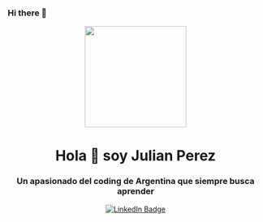 ### Hi there 👋
<div id="header" align="center">
  <img src="https://media.giphy.com/media/CuuSHzuc0O166MRfjt/giphy.gif" width="200" />
    <h1 align="center"> Hola 👋 soy Julian Perez </h1>
    <h3 align="center"> Un apasionado del coding de Argentina que siempre busca aprender </h3>
</div>
<div id="badges" align="center">
  <a href="https://www.linkedin.com/in/julian-perez-12b368247/" >
    <img src="https://img.shields.io/badge/Julian_Perez-Follow-blue?logo=LinkedIn&logoColor=blue&labelColor=white&color=blue"
alt="LinkedIn Badge" />
</a>
  
</div>
<!--
**JulianAgPerez/JulianAgPerez** is a ✨ _special_ ✨ repository because its `README.md` (this file) appears on your GitHub profile.

Here are some ideas to get you started:

- 🔭 I’m currently working on ...
- 🌱 I’m currently learning ...
- 👯 I’m looking to collaborate on ...
- 🤔 I’m looking for help with ...
- 💬 Ask me about ...
- 📫 How to reach me: ...
- 😄 Pronouns: ...
- ⚡ Fun fact: ...
-->
